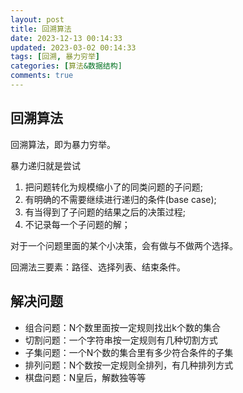 ```yaml
---
layout: post
title: 回溯算法
date: 2023-12-13 00:14:33
updated: 2023-03-02 00:14:33
tags: [回溯, 暴力穷举]
categories: [算法&数据结构]
comments: true
---
```


## 回溯算法

回溯算法，即为暴力穷举。

暴力递归就是尝试

1. 把问题转化为规模缩小了的同类问题的子问题;
2. 有明确的不需要继续进行递归的条件(base case);
3. 有当得到了子问题的结果之后的决策过程;
4. 不记录每一个子问题的解；

对于一个问题里面的某个小决策，会有做与不做两个选择。

回溯法三要素：路径、选择列表、结束条件。

## 解决问题

- 组合问题：N个数里面按一定规则找出k个数的集合
- 切割问题：一个字符串按一定规则有几种切割方式
- 子集问题：一个N个数的集合里有多少符合条件的子集
- 排列问题：N个数按一定规则全排列，有几种排列方式
- 棋盘问题：N皇后，解数独等等